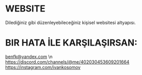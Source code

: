 # WEBSITE
Dilediğiniz gibi düzenleyebileceğiniz kişisel websitesi altyapısı.

# BIR HATA İLE KARŞILAŞIRSAN:

benfk@yandex.com \n
https://discord.com/channels/@me/402030453609201664
https://instagram.com/ivankosomov
